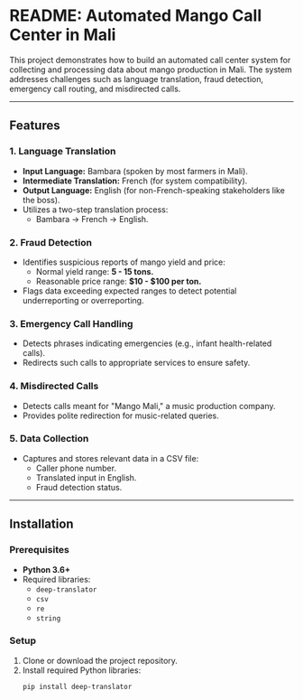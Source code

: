 # README: Automated Mango Call Center in Mali

This project demonstrates how to build an automated call center system for collecting and processing data about mango production in Mali. The system addresses challenges such as language translation, fraud detection, emergency call routing, and misdirected calls.

---

## Features

### 1. **Language Translation**
- **Input Language:** Bambara (spoken by most farmers in Mali).
- **Intermediate Translation:** French (for system compatibility).
- **Output Language:** English (for non-French-speaking stakeholders like the boss).
- Utilizes a two-step translation process:
  - Bambara → French → English.

### 2. **Fraud Detection**
- Identifies suspicious reports of mango yield and price:
  - Normal yield range: **5 - 15 tons.**
  - Reasonable price range: **$10 - $100 per ton.**
- Flags data exceeding expected ranges to detect potential underreporting or overreporting.

### 3. **Emergency Call Handling**
- Detects phrases indicating emergencies (e.g., infant health-related calls).
- Redirects such calls to appropriate services to ensure safety.

### 4. **Misdirected Calls**
- Detects calls meant for "Mango Mali," a music production company.
- Provides polite redirection for music-related queries.

### 5. **Data Collection**
- Captures and stores relevant data in a CSV file:
  - Caller phone number.
  - Translated input in English.
  - Fraud detection status.

---

## Installation

### Prerequisites
- **Python 3.6+**
- Required libraries:
  - `deep-translator`
  - `csv`
  - `re`
  - `string`

### Setup
1. Clone or download the project repository.
2. Install required Python libraries:
   ```bash
   pip install deep-translator
